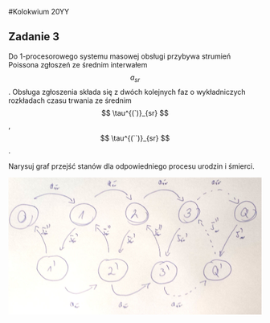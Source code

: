 #Kolokwium 20YY

## Zadanie 3

Do 1-procesorowego systemu masowej obsługi przybywa strumień Poissona zgłoszeń ze średnim interwałem $$ a_{sr} $$.
Obsługa zgłoszenia składa się z dwóch kolejnych faz o wykładniczych rozkładach czasu trwania ze średnim 
$$ \tau^{(`)}_{sr} $$, $$ \tau^{(``)}_{sr} $$.

Narysuj graf przejść stanów dla odpowiedniego procesu urodzin i śmierci.

![03.jpg](03.jpg "03.jpg")


